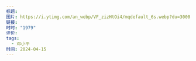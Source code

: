 ```yaml
---
标题: 
图片: https://i.ytimg.com/an_webp/VF_zizHtOi4/mqdefault_6s.webp?du=3000&sqp=CIj_9LAG&rs=AOn4CLCIyAUPPmQ5uqYsSfUvIGoP_w7STw
链接: 
时时: "1979"
评价: 
tags:
  - 邓小平
时间: 2024-04-15
---
```


